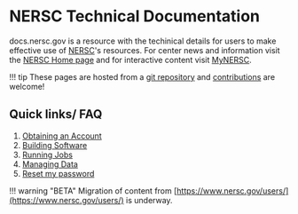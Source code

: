 # NERSC Technical Documentation

docs.nersc.gov is a resource with the techinical details for users to
make effective use of [NERSC](https://nersc.gov)'s resources. For center news and information
visit the [NERSC Home page](https://nersc.gov) and for interactive content
visit [MyNERSC](https://my.nersc.gov).

!!! tip 
	These pages are hosted from a 
	[git repository](https://gitlab.com/NERSC/nersc.gitlab.io) and
	[contributions](https://gitlab.com/NERSC/nersc.gitlab.io/blob/master/CONTRIBUTING.md)
	are welcome!

## Quick links/ FAQ

 1. [Obtaining an Account](accounts/index.md#obtaining-an-account)
 1. [Building Software](development/compilers/wrappers.md)
 1. [Running Jobs](jobs/index.md)
 1. [Managing Data](data/management.md)
 1. [Reset my password](accounts/index.md#forgotten-passwords)

!!! warning "BETA"
	Migration of content from [https://www.nersc.gov/users/](https://www.nersc.gov/users/) is underway.
